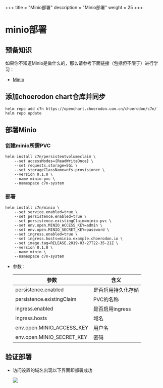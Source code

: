 +++
title = "Minio部署"
description = "Minio部署"
weight = 25
+++

# minio部署

## 预备知识

如果你不知道Minio是做什么的，那么请参考下面链接（包括但不限于）进行学习：

- [Minio](https://github.com/minio/minio#minio-quickstart-guide)

## 添加choerodon chart仓库并同步

```
helm repo add c7n https://openchart.choerodon.com.cn/choerodon/c7n/
helm repo update
```

## 部署Minio

### 创建minio所需PVC

```shell
helm install c7n/persistentvolumeclaim \
    --set accessModes={ReadWriteOnce} \
    --set requests.storage=5Gi \
    --set storageClassName=nfs-provisioner \
    --version 0.1.0 \
    --name minio-pvc \
    --namespace c7n-system
```

### 部署

```shell
helm install c7n/minio \
    --set service.enabled=true \
    --set persistence.enabled=true \
    --set persistence.existingClaim=minio-pvc \
    --set env.open.MINIO_ACCESS_KEY=admin \
    --set env.open.MINIO_SECRET_KEY=password \
    --set ingress.enabled=true \
    --set ingress.hosts=minio.example.choerodon.io \
    --set image.tag=RELEASE.2019-03-27T22-35-21Z \
    --version 0.1.0 \
    --name minio \
    --namespace c7n-system
```

- 参数：

    参数 | 含义 
    --- |  --- 
    persistence.enabled|是否启用持久化存储
    persistence.existingClaim|PVC的名称
    ingress.enabled|是否启用ingress
    ingress.hosts|域名
    env.open.MINIO_ACCESS_KEY|用户名
    env.open.MINIO_SECRET_KEY|密码

## 验证部署

- 访问设置的域名出现以下界面即部署成功

    ![](/docs/installation-configuration/image/minio.png)